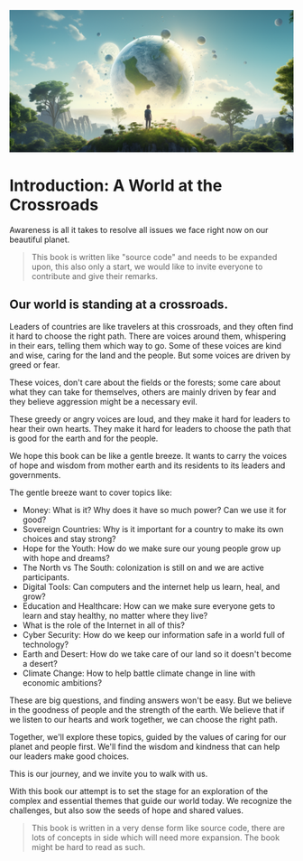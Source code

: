

![](img/new_world.png)

# Introduction: A World at the Crossroads

Awareness is all it takes to resolve all issues we face right now on our beautiful planet.

> This book is written like "source code" and needs to be expanded upon, this also only a start, we would like to invite everyone to contribute and give their remarks.

## Our world is standing at a crossroads.

Leaders of countries are like travelers at this crossroads, and they often find it hard to choose the right path. There are voices around them, whispering in their ears, telling them which way to go. Some of these voices are kind and wise, caring for the land and the people. But some voices are driven by greed or fear. 

These voices, don't care about the fields or the forests; some care about what they can take for themselves, others are mainly driven by fear and they believe aggression might be a necessary evil.

These greedy or angry voices are loud, and they make it hard for leaders to hear their own hearts. They make it hard for leaders to choose the path that is good for the earth and for the people.

We hope this book can be like a gentle breeze. It wants to carry the voices of hope and wisdom from mother earth and its residents to its leaders and governments. 

The gentle breeze want to cover topics like:


* Money: What is it? Why does it have so much power? Can we use it for good?
* Sovereign Countries: Why is it important for a country to make its own choices and stay strong?
* Hope for the Youth: How do we make sure our young people grow up with hope and dreams?
* The North vs The South: colonization is still on and we are active participants.
* Digital Tools: Can computers and the internet help us learn, heal, and grow?
* Education and Healthcare: How can we make sure everyone gets to learn and stay healthy, no matter where they live?
* What is the role of the Internet in all of this?
* Cyber Security: How do we keep our information safe in a world full of technology?
* Earth and Desert: How do we take care of our land so it doesn't become a desert?
* Climate Change: How to help battle climate change in line with economic ambitions?

These are big questions, and finding answers won't be easy. But we believe in the goodness of people and the strength of the earth. We believe that if we listen to our hearts and work together, we can choose the right path.

Together, we'll explore these topics, guided by the values of caring for our planet and people first. We'll find the wisdom and kindness that can help our leaders make good choices.

This is our journey, and we invite you to walk with us.

With this book our attempt is to set the stage for an exploration of the complex and essential themes that guide our world today. We recognize the challenges, but also sow the seeds of hope and shared values.


> This book is written in a very dense form like source code, there are lots of concepts in side which will need more expansion. The book might be hard to read as such.

